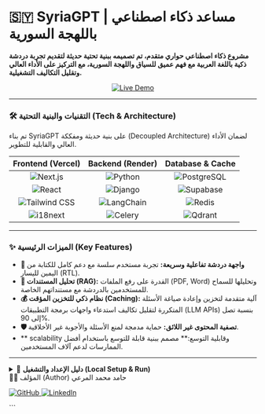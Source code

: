 # 🇸🇾 SyriaGPT | مساعد ذكاء اصطناعي باللهجة السورية

**مشروع ذكاء اصطناعي حواري متقدم، تم تصميمه ببنية تحتية حديثة لتقديم تجربة دردشة ذكية باللغة العربية مع فهم عميق للسياق واللهجة السورية، مع التركيز على الأداء العالي وتقليل التكاليف التشغيلية.**

<p align="center">
  <a href="https://syriachatgpt.vercel.app/ar" target="_blank">
    <img src="https://img.shields.io/badge/Live%20Demo-Frontend-000000?style=for-the-badge&logo=vercel&logoColor=white" alt="Live Demo">
  </a>
</p>

<!-- 🎬 CRITICAL: A GIF showing a conversation in the Syrian dialect, and maybe the file upload feature, would be extremely powerful here. -->
<!-- <p align="center"><img src="path/to/your/syriagpt-demo.gif" width="90%"></p> -->

---

### 🛠️ التقنيات والبنية التحتية (Tech & Architecture)

تم بناء SyriaGPT على بنية حديثة ومفككة (Decoupled Architecture) لضمان الأداء العالي والقابلية للتطوير.

| Frontend (Vercel) | Backend (Render) | Database & Cache |
| :---: | :---: | :---: |
| ![Next.js](https://img.shields.io/badge/Next.js-000000?style=for-the-badge&logo=nextdotjs&logoColor=white) | ![Python](https://img.shields.io/badge/Python-3776AB?style=for-the-badge&logo=python&logoColor=white) | ![PostgreSQL](https://img.shields.io/badge/PostgreSQL-316192?style=for-the-badge&logo=postgresql&logoColor=white) |
| ![React](https://img.shields.io/badge/React-20232A?style=for-the-badge&logo=react&logoColor=61DAFB) | ![Django](https://img.shields.io/badge/Django-092E20?style=for-the-badge&logo=django&logoColor=white) | ![Supabase](https://img.shields.io/badge/Supabase-3ECF8E?style=for-the-badge&logo=supabase&logoColor=white) |
| ![Tailwind CSS](https://img.shields.io/badge/Tailwind_CSS-38B2AC?style=for-the-badge&logo=tailwind-css&logoColor=white) | ![LangChain](https://img.shields.io/badge/LangChain-000000?style=for-the-badge) | ![Redis](https://img.shields.io/badge/Redis-DC382D?style=for-the-badge&logo=redis&logoColor=white) |
| ![i18next](https://img.shields.io/badge/i18next-26A69A?style=for-the-badge&logo=i18next&logoColor=white) | ![Celery](https://img.shields.io/badge/Celery-37814A?style=for-the-badge&logo=celery&logoColor=white) | ![Qdrant](https://img.shields.io/badge/Qdrant-AC140A?style=for-the-badge) |

---

### ✨ الميزات الرئيسية (Key Features)

- **💬 واجهة دردشة تفاعلية وسريعة:** تجربة مستخدم سلسة مع دعم كامل للكتابة من اليمين لليسار (RTL).
- **📄 تحليل المستندات (RAG):** القدرة على رفع الملفات (PDF, Word) وتحليلها للسماح للمستخدمين بالدردشة مع مستنداتهم الخاصة.
- **💰 نظام ذكي للتخزين المؤقت (Caching):** آلية متقدمة لتخزين وإعادة صياغة الأسئلة المتكررة لتقليل تكاليف استدعاء واجهات برمجة التطبيقات (LLM APIs) بنسبة تصل إلى 90%.
- **🛡️ تصفية المحتوى غير اللائق:** حماية مدمجة لمنع الأسئلة والأجوبة غير الأخلاقية.
- ** scalability وقابلية التوسع:** مصمم ببنية قابلة للتوسع باستخدام أفضل الممارسات لدعم آلاف المستخدمين.

---

<details>
<summary>🚀 <strong>دليل الإعداد والتشغيل (Local Setup & Run)</strong></summary>

هذا المشروع يتكون من جزأين: الواجهة الخلفية (Backend) والواجهة الأمامية (Frontend). يجب تشغيل كل منهما بشكل منفصل.

#### 1. الواجهة الخلفية (Django Backend)

# استنساخ مستودع الواجهة الخلفية
git clone <رابط_مستودع_الباك_اند>
cd <مجلد_الباك_اند>

# إعداد البيئة الافتراضية وتثبيت المكتبات
python -m venv venv
source venv/bin/activate  # أو .\venv\Scripts\activate
pip install -r requirements.txt

# إعداد متغيرات البيئة (ملف .env)
# ...

# تطبيق ترحيل قاعدة البيانات وتشغيل الخادم
python manage.py migrate
python manage.py runserver
2. الواجهة الأمامية (Next.js Frontend)
code
Bash
# استنساخ مستودع الواجهة الأمامية
git clone <رابط_مستودع_الفرونت_اند>
cd <مجلد_الفرونت_اند>

# تثبيت الحزم
npm install

# إعداد متغيرات البيئة (ملف .env.local)
# يجب أن يحتوي على عنوان URL للواجهة الخلفية
# NEXT_PUBLIC_API_URL=http://127.0.0.1:8000

# تشغيل خادم التطوير
npm run dev
</details>
👨‍💻 المؤلف (Author)
حامد محمد المرعي
<p>
<a href="https://github.com/77hamed77" target="_blank">
<img src="https://img.shields.io/badge/GitHub-100000?style=for-the-badge&logo=github&logoColor=white" alt="GitHub">
</a>
<a href="https://www.linkedin.com/in/hamidmuhammad" target="_blank">
<img src="https://img.shields.io/badge/LinkedIn-0077B5?style=for-the-badge&logo=linkedin&logoColor=white" alt="LinkedIn">
</a>
</p>
```
